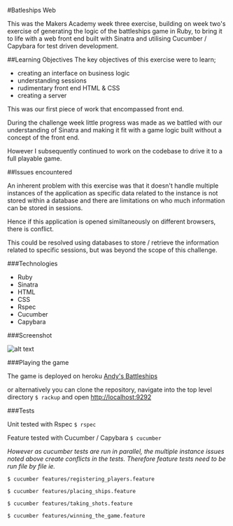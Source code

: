 #Batleships Web

This was the Makers Academy week three exercise, building on week two's exercise of generating the logic of the battleships game in Ruby, to bring it to life with a web front end built with Sinatra and utilising Cucumber / Capybara for test driven development.

##Learning Objectives
The key objectives of this exercise were to learn;
- creating an interface on business logic
- understanding sessions
- rudimentary front end HTML & CSS
- creating a server

This was our first piece of work that encompassed front end.

During the challenge week little progress was made as we battled with our understanding of Sinatra and making it fit with a game logic built without a concept of the front end.

However I subsequently continued to work on the codebase to drive it to a full playable game.

##Issues encountered

An inherent problem with this exercise was that it doesn't handle multiple instances of the application as specific data related to the instance is not stored within a database and there are limitations on who much information can be stored in sessions.

Hence if this application is opened similtaneously on different browsers, there is conflict.

This could be resolved using databases to store / retrieve the information related to specific sessions, but was beyond the scope of this challenge.

###Technologies

- Ruby
- Sinatra
- HTML
- CSS
- Rspec
- Cucumber
- Capybara

###Screenshot

![alt text](https://github.com/andygnewman/battleships-web/blob/master/Battleships-Screenshot.png "Battleships Screenshot")

###Playing the game

The game is deployed on heroku [Andy's Battleships](http://battleshipsandy.herokuapp.com/ "Andy's Battleships")

or alternatively you can clone the repository, navigate into the top level directory `$ rackup` and open [http://localhost:9292](http://localhost:9292)

###Tests

Unit tested with Rspec `$ rspec`

Feature tested with Cucumber / Capybara `$ cucumber`

*However as cucumber tests are run in parallel, the multiple instance issues noted above create conflicts in the tests. Therefore feature tests need to be run file by file ie.*

`$ cucumber features/registering_players.feature`

`$ cucumber features/placing_ships.feature`

`$ cucumber features/taking_shots.feature`

`$ cucumber features/winning_the_game.feature`
